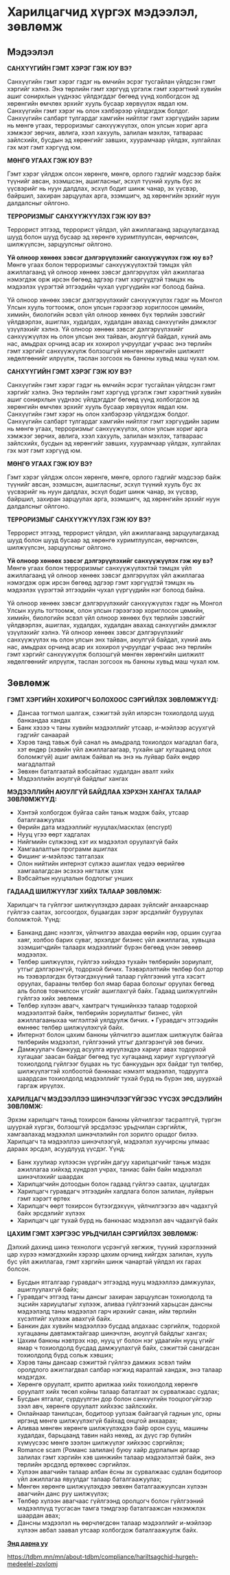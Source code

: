 # Харилцагчид хүргэх мэдээлэл, зөвлөмж 

## Мэдээлэл

**САНХҮҮГИЙН ГЭМТ ХЭРЭГ ГЭЖ ЮУ ВЭ?**

Санхүүгийн гэмт хэрэг гэдэг нь өмчийн эсрэг тусгайлан үйлдсэн гэмт хэргийг хэлнэ. Энэ төрлийн гэмт хэргүүд үргэлж гэмт хэрэгтний хувийн ашиг сонирхлын үүднээс үйлдэгддэг бөгөөд үүнд холбогдсон эд хөрөнгийн өмчлөх эрхийг хууль бусаар хөрвүүлэх явдал юм. Санхүүгийн гэмт хэрэг нь олон хэлбэрээр үйлдэгдэж болдог. Санхүүгийн салбарт тулгардаг хамгийн нийтлэг гэмт хэргүүдийн зарим нь мөнгө угаах, терроризмыг санхүүжүүлэх, олон улсын хориг арга хэмжээг зөрчих, авлига, хээл хахууль, залилан мэхлэх, татвараас зайлсхийх, бусдын эд хөрөнгийг завших, хуурамчаар үйлдэх, хулгайлах гэх мэт гэмт хэргүүд юм.

**МӨНГӨ УГААХ ГЭЖ ЮУ ВЭ?**

Гэмт хэрэг үйлдэж олсон хөрөнгө, мөнгө, орлого гэдгийг мэдсээр байж түүнийг авсан, эзэмшсэн, ашигласныг, эсхүл түүний хууль бус эх үүсвэрийг нь нуун далдлах, эсхүл бодит шинж чанар, эх үүсвэр, байршил, захиран зарцуулах арга, эзэмшигч, эд хөрөнгийн эрхийг нуун далдалсныг ойлгоно.

**ТЕРРОРИЗМЫГ САНХҮҮЖҮҮЛЭХ ГЭЖ ЮУ ВЭ?**

Террорист этгээд, террорист үйлдэл, үйл ажиллагаанд зарцуулагдахад шууд болон шууд бусаар эд хөрөнгө хуримтлуулсан, өөрчилсөн, шилжүүлсэн, зарцуулсныг ойлгоно.

**Үй олноор хөнөөх зэвсэг дэлгэрүүлэхийг санхүүжүүлэх гэж юу вэ?**
Мөнгө угаах болон терроризмыг санхүүжүүлэхтэй тэмцэх үйл ажиллагаанд үй олноор хөнөөх зэвсэг дэлгэрүүлэх үйл ажиллагаа нэмэгдэж орж ирсэн бөгөөд эдгээр гэмт хэргүүдтэй тэмцэх нь мэдээлэх үүрэгтэй этгээдийн чухал үүргүүдийн нэг болоод байна.

Үй олноор хөнөөх зэвсэг дэлгэрүүлэхийг санхүүжүүлэх гэдэг нь Монгол Улсын хууль тогтоомж, олон улсын гэрээгээр хориглосон цөмийн, химийн, биологийн эсвэл үйл олноор хөнөөх бүх төрлийн зэвсгийг үйлдвэрлэх, ашиглах, худалдах, худалдан авахад санхүүгийн дэмжлэг үзүүлэхийг хэлнэ. Үй олноор хөнөөх зэвсэг дэлгэрүүлэхийг санхүүжүүлэх нь олон улсын энх тайван, аюулгүй байдал, хүний амь нас, амьдрах орчинд асар их хохирол учруулдаг учраас энэ төрлийн гэмт хэргийг санхүүжүүлж болзошгүй мөнгөн хөрөнгийн шилжилт хөдөлгөөнийг илрүүлж, таслан зогсоох нь банкны хувьд маш чухал юм.

**САНХҮҮГИЙН ГЭМТ ХЭРЭГ ГЭЖ ЮУ ВЭ?**

Санхүүгийн гэмт хэрэг гэдэг нь өмчийн эсрэг тусгайлан үйлдсэн гэмт хэргийг хэлнэ. Энэ төрлийн гэмт хэргүүд үргэлж гэмт хэрэгтний хувийн ашиг сонирхлын үүднээс үйлдэгддэг бөгөөд үүнд холбогдсон эд хөрөнгийн өмчлөх эрхийг хууль бусаар хөрвүүлэх явдал юм. Санхүүгийн гэмт хэрэг нь олон хэлбэрээр үйлдэгдэж болдог. Санхүүгийн салбарт тулгардаг хамгийн нийтлэг гэмт хэргүүдийн зарим нь мөнгө угаах, терроризмыг санхүүжүүлэх, олон улсын хориг арга хэмжээг зөрчих, авлига, хээл хахууль, залилан мэхлэх, татвараас зайлсхийх, бусдын эд хөрөнгийг завших, хуурамчаар үйлдэх, хулгайлах гэх мэт гэмт хэргүүд юм.

**МӨНГӨ УГААХ ГЭЖ ЮУ ВЭ?**

Гэмт хэрэг үйлдэж олсон хөрөнгө, мөнгө, орлого гэдгийг мэдсээр байж түүнийг авсан, эзэмшсэн, ашигласныг, эсхүл түүний хууль бус эх үүсвэрийг нь нуун далдлах, эсхүл бодит шинж чанар, эх үүсвэр, байршил, захиран зарцуулах арга, эзэмшигч, эд хөрөнгийн эрхийг нуун далдалсныг ойлгоно.

**ТЕРРОРИЗМЫГ САНХҮҮЖҮҮЛЭХ ГЭЖ ЮУ ВЭ?**

Террорист этгээд, террорист үйлдэл, үйл ажиллагаанд зарцуулагдахад шууд болон шууд бусаар эд хөрөнгө хуримтлуулсан, өөрчилсөн, шилжүүлсэн, зарцуулсныг ойлгоно.

**Үй олноор хөнөөх зэвсэг дэлгэрүүлэхийг санхүүжүүлэх гэж юу вэ?**
Мөнгө угаах болон терроризмыг санхүүжүүлэхтэй тэмцэх үйл ажиллагаанд үй олноор хөнөөх зэвсэг дэлгэрүүлэх үйл ажиллагаа нэмэгдэж орж ирсэн бөгөөд эдгээр гэмт хэргүүдтэй тэмцэх нь мэдээлэх үүрэгтэй этгээдийн чухал үүргүүдийн нэг болоод байна.

Үй олноор хөнөөх зэвсэг дэлгэрүүлэхийг санхүүжүүлэх гэдэг нь Монгол Улсын хууль тогтоомж, олон улсын гэрээгээр хориглосон цөмийн, химийн, биологийн эсвэл үйл олноор хөнөөх бүх төрлийн зэвсгийг үйлдвэрлэх, ашиглах, худалдах, худалдан авахад санхүүгийн дэмжлэг үзүүлэхийг хэлнэ. Үй олноор хөнөөх зэвсэг дэлгэрүүлэхийг санхүүжүүлэх нь олон улсын энх тайван, аюулгүй байдал, хүний амь нас, амьдрах орчинд асар их хохирол учруулдаг учраас энэ төрлийн гэмт хэргийг санхүүжүүлж болзошгүй мөнгөн хөрөнгийн шилжилт хөдөлгөөнийг илрүүлж, таслан зогсоох нь банкны хувьд маш чухал юм.

## Зөвлөмж

**ГЭМТ ХЭРГИЙН ХОХИРОГЧ БОЛОХООС СЭРГИЙЛЭХ ЗӨВЛӨМЖҮҮД:**

- Дансаа тогтмол шалгаж, сэжигтэй зүйл илэрсэн тохиолдолд шууд банкандаа хандах
- Банк хэзээ ч таны хувийн мэдээллийг утсаар, и-мэйлээр асуухгүй гэдгийг санаарай
- Хэрэв танд тавьж буй санал нь амьдралд тохиолдох магадлал бага, хэт өндөр (хэвийн үйл ажиллагаагаар, тухайн цаг хугацаанд олох боломжгүй) ашиг амлаж байвал нь энэ нь луйвар байх өндөр магадлалтай
- Зөвхөн баталгаатай вэбсайтаас худалдан авалт хийх
- Мэдээллийн аюулгүй байдлыг хангах

**МЭДЭЭЛЛИЙН АЮУЛГҮЙ БАЙДЛАА ХЭРХЭН ХАНГАХ ТАЛААР ЗӨВЛӨМЖҮҮД:**

- Хэнтэй холбогдож буйгаа сайн таньж мэдэж байх, утсаар баталгаажуулах
- Өөрийн дата мэдээллийг нууцлах/масклах (encrypt)
- Нууц үгээ өөрт хадгалах
- Нийгмийн сүлжээнд хэт их мэдээлэл оруулахгүй байх
- Хамгаалалтын программ ашиглах
- Фишинг и-мэйлээс татгалзах
- Олон нийтийн интернэт сүлжээ ашиглах үедээ өөрийгөө хамгаалагдсан эсэхээ нягталж үзэх
- Вэбсайтын нууцлалын бодлогыг унших

**ГАДААД ШИЛЖҮҮЛЭГ ХИЙХ ТАЛААР ЗӨВЛӨМЖ:**

Харилцагч та гүйлгээг шилжүүлэхдээ дараах зүйлсийг анхаарснаар гүйлгээ саатах, зогсоогдох, буцаагдах зэрэг эрсдэлийг бууруулах боломжтой. Үүнд:

- Банканд данс нээлгэх, үйлчилгээ авахдаа өөрийн нэр, оршин суугаа хаяг, холбоо барих суваг, эрхэлдэг бизнес үйл ажиллагаа, хувьцаа эзэмшигчдийн талаарх мэдээллийг бүрэн бөгөөд үнэн зөвөөр мэдээлэх.
- Төлбөр шилжүүлэх, гүйлгээ хийхдээ тухайн төлбөрийн зориулалт, утгыг дэлгэрэнгүй, тодорхой бичих. Тээвэрлэлтийн төлбөр бол дотор нь тээвэрлэгдэх бүтээгдэхүүний талаар гүйлгээний утга хэсэгт оруулах, барааны төлбөр бол ямар бараа болохыг оруулах бөгөөд аль болов товчилсон үгсийг ашиглахгүй байх. Гадаад шилжүүлгийн гүйлгээ хийх зөвлөмж
- Төлбөр хүлээн авагч, хамтрагч түншийнхээ талаар тодорхой мэдээлэлтэй байж, төлбөрийн зориулалтыг бизнес, үйл ажиллагааныхаа чиглэлтэй уялдуулж бичих. • Гуравдагч этгээдийн өмнөөс төлбөр шилжүүлэхгүй байх.
- Интернэт болон цахим банкны үйлчилгээ ашиглаж шилжүүлж байгаа төлбөрийн мэдээлэл, гүйлгээний утгыг дэлгэрэнгүй зөв бичих.
- Дамжуулагч банкууд асуулга ирүүлэхдээ хариуг авах тодорхой хугацааг заасан байдаг бөгөөд тус хугацаанд хариуг хүргүүлээгүй тохиолдолд гүйлгээг буцаах нь тус банкуудын эрх байдаг тул төлбөр, шилжүүлэгтэй холбоотой банкнаас нэмэлт мэдээлэл, тодруулга шаардсан тохиолдолд мэдээллийг тухай бүрд нь бүрэн зөв, шуурхай гаргаж ирүүлэх.

**ХАРИЛЦАГЧ МЭДЭЭЛЛЭЭ ШИНЭЧЛЭЭГҮЙГЭЭС ҮҮСЭХ ЭРСДЭЛИЙН ЗӨВЛӨМЖ:**

Эрхэм харилцагч таньд тохирсон банкны үйлчилгээг тасралтгүй, түргэн шуурхай хүргэх, болзошгүй эрсдэлээс урьдчилан сэргийлж, хамгаалахад мэдээлэл шинэчлэлийн гол зорилго оршдог билээ. Харилцагч та мэдээллээ шинэчлээгүй, мэдээлэл хуучирсны улмаас дараах эрсдэл, асуудлууд үүсдэг. Үүнд:

- Банк хуулиар хүлээсэн үүргийн дагуу харилцагчийг таньж мэдэх ажиллагаа хийхэд хүндрэл учрах, таниас байн байн мэдээлэл шинэчлэхийг шаардах
- Харилцагчийн дотоодын болон гадаад гүйлгээ саатах, цуцлагдах
- Харилцагч гуравдагч этгээдийн халдлага болон залилан, луйврын гэмт хэрэгт өртөх
- Харилцагч өөрт тохирсон бүтээгдэхүүн, үйлчилгээгээ авч чадахгүй байх эрсдэлийг хүлээх
- Харилцагч цаг тухай бүрд нь банкнаас мэдээлэл авч чадахгүй байх

**ЦАХИМ ГЭМТ ХЭРГЭЭС УРЬДЧИЛАН СЭРГИЙЛЭХ ЗӨВЛӨМЖ:**

Дэлхий дахинд шинэ технологи үсрэнгүй хөгжиж, түүний хэрэглээний цар хүрээ нэмэгдэхийн хэрээр цахим орчинд хийгдэх залилан, хууль бус үйл ажиллагаа, гэмт хэргийн шинж чанартай үйлдэл их гарах болсон.

- Бусдын ятгалгаар гуравдагч этгээдэд нууц мэдээллээ дамжуулах, ашиглуулахгүй байх;
- Гуравдагч этгээд таны дансыг захиран зарцуулсан тохиолдолд та эцсийн хариуцлагыг хүлээж, аливаа гүйлгээний харьцсан дансны мэдээлэлд таны мэдээлэл гарч ирэхийг санан, ийм төрлийн хүсэлтийг хүлээж авахгүй байх.
- Банкин дах хувийн мэдээллээ бусдад алдахаас сэргийлж, тодорхой хугацааны давтамжтайгаар шинэчлэн, аюулгүй байдлыг хангах;
- Цахим банкны нэвтрэх нэр, нууц үг болон нэг удаагийн нууц үгийг ямар ч тохиолдолд бусдад дамжуулахгүй байх, сэжигтэй санагдсан тохиолдолд бүрд сольж хэвших;
- Хэрэв таны дансаар сэжигтэй гүйлгээ дамжих эсвэл тийм оролдлого ажиглагдвал салбар нэгжид яаралтай хандаж, энэ талаар мэдэгдэх.
- Хөрөнгө оруулалт, крипто арилжаа хийх тохиолдолд хөрөнгө оруулалт хийх төсөл койны талаар баталгаат эх сурвалжаас судлах;
- Бусдын ятгалаг, сүрдүүлгэн дор болон санхүүгийн тооцоогүйгээр зээл авч, хөрөнгө оруулалт хийхээс зайлсхийх.
- Онлайнаар танилцсан, бодитоор уулзаж байгаагүй гаднын улс, орны иргэнд мөнгө шилжүүлэхгүй байхад онцгой анхаарах;
- Аливаа мөнгөн хөрөнгө шилжүүлэхдээ байр орон сууц, машины худалдах, барьцаанд тавин найз нөхөд, ах дүүс гэр бүлийн хүмүүсээс мөнгө зээлэн шилжүүлэг хийхээс сэргийлэх;
- Romance scam (Романс залилан) буюу хайр дурлалын аргаар залилах гэмт хэргийн хэв шинжийн талаар мэдээлэлтэй байж, энэ төрлийн эрсдэлд өртөхөөс сэргийлэх.
- Хүлээн авагчийн талаар албан ёсны эх сурвалжаас судлан бодитоор үйл ажиллагаа явуулдаг талаар баталгаажуулах;
- Мөнгөн хөрөнгө шилжүүлэхдээ зөвхөн баталгаажуулсан хүлээн авагчийн данс руу шилжүүлэх;
- Төлбөр хүлээн авагчаас гүйлгээнд оролцогч болон гүйлгээний мэдээллүүд тусгасан тамга тэмдгээр баталгаажсан нэхэмжлэх шаардан авах;
- Дансны мэдээлэл нь өөрчлөгдсөн талаар мэдээллийг и-мэйлээр хүлээн авбал заавал утсаар холбогдож баталгаажуулж байх.

[**Энд дарна уу**](https://www.tdbm.mn/sites/default/files/2024-11/Merge-FSTR%2BPCC%20recommendation%20mgl%202024.06_0.pdf)

https://tdbm.mn/mn/about-tdbm/compliance/hariltsagchid-hurgeh-medeelel-zovlomj